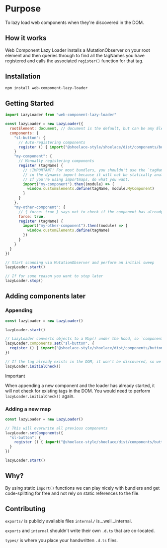 # Purpose

To lazy load web components when they're discovered in the DOM.

## How it works

Web Component Lazy Loader installs a MutationObserver on your root element and then
queries through to find all the tagNames you have registered and calls the associated
`register()` function for that tag.

## Installation

```bash
npm install web-component-lazy-loader
```

## Getting Started

```js
import LazyLoader from "web-component-lazy-loader"

const lazyLoader = new LazyLoader({
  rootElement: document, // document is the default, but can be any Element or ShadowRoot
  components: {
    "sl-button": {
      // Auto-registering components
      register () { import("@shoelace-style/shoelace/dist/components/button/button.js") }
    }
    "my-component": {
      // Manually registering components
      register (tagName) {
        // !IMPORTANT! For most bundlers, you shouldn't use the `tagName` parameter
        // in the dynamic import because it will not be statically analyzable.
        // If you're using importmaps, do what you want.
        import("my-component").then((module) => {
          window.customElements.define(tagName, module.MyComponent)
        }
      }
    },
    "my-other-component": {
      // { force: true } says not to check if the component has already been registered.
      force: true,
      register (tagName) {
        import("my-other-component").then((module) => {
          window.customElements.define(tagName)
        })
      }
    }
  }
})

// Start scanning via MutationObserver and perform an initial sweep
lazyLoader.start()

// If for some reason you want to stop later
lazyLoader.stop()
```

## Adding components later

### Appending

```js
const lazyLoader = new LazyLoader()

lazyLoader.start()

// LazyLoader converts objects to a Map() under the hood, so `components` is actually a Map()
lazyLoader.components.set("sl-button", {
  register () { import("@shoelace-style/shoelace/dist/components/button/button.js") }
})

// If the tag already exists in the DOM, it won't be discovered, so we need to run the initial sweep again.
lazyLoader.initialCheck()
```

> [!IMPORTANT]
> When appending a new component and the loader has already started, it will not check for existing tags
> in the DOM. You would need to perform `lazyLoader.initialCheck()` again.


### Adding a new map

```js
const lazyLoader = new LazyLoader()

// This will overwrite all previous components
lazyLoader.setComponents({
  "sl-button": {
    register () { import("@shoelace-style/shoelace/dist/components/button/button.js") }
  }
})

lazyLoader.start()
```

## Why?

By using static `import()` functions we can play nicely with bundlers and get code-splitting
for free and not rely on static references to the file.

## Contributing

`exports/` is publicly available files
`internal/` is...well...internal.

`exports` and `internal` shouldn't write their own `.d.ts` that are co-located.

`types/` is where you place your handwritten `.d.ts` files.
